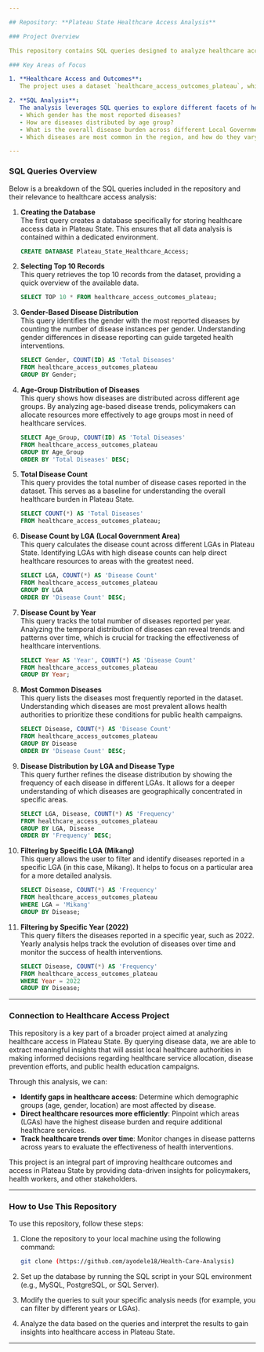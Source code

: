 ```yaml
---

## Repository: **Plateau State Healthcare Access Analysis**

### Project Overview

This repository contains SQL queries designed to analyze healthcare access data in Plateau State. The purpose of this project is to better understand the distribution of diseases, demographic information, and healthcare access patterns in the region. By analyzing healthcare data, we aim to identify trends that can inform healthcare policy, resource allocation, and public health interventions for the state.

### Key Areas of Focus

1. **Healthcare Access and Outcomes**:
   The project uses a dataset `healthcare_access_outcomes_plateau`, which includes information about various diseases, patient demographics, and the geographic regions (LGAs) of Plateau State. The queries are designed to extract meaningful insights related to disease distribution, demographics, and overall healthcare access.

2. **SQL Analysis**:
   The analysis leverages SQL queries to explore different facets of healthcare access and disease outcomes. These queries will help answer questions such as:
   - Which gender has the most reported diseases?
   - How are diseases distributed by age group?
   - What is the overall disease burden across different Local Government Areas (LGAs)?
   - Which diseases are most common in the region, and how do they vary by LGA and year?

---
```


### SQL Queries Overview

Below is a breakdown of the SQL queries included in the repository and their relevance to healthcare access analysis:

1. **Creating the Database**  
   The first query creates a database specifically for storing healthcare access data in Plateau State. This ensures that all data analysis is contained within a dedicated environment.
   
   ```sql
   CREATE DATABASE Plateau_State_Healthcare_Access;
   ```

2. **Selecting Top 10 Records**  
   This query retrieves the top 10 records from the dataset, providing a quick overview of the available data.
   
   ```sql
   SELECT TOP 10 * FROM healthcare_access_outcomes_plateau;
   ```

3. **Gender-Based Disease Distribution**  
   This query identifies the gender with the most reported diseases by counting the number of disease instances per gender. Understanding gender differences in disease reporting can guide targeted health interventions.
   
   ```sql
   SELECT Gender, COUNT(ID) AS 'Total Diseases'
   FROM healthcare_access_outcomes_plateau
   GROUP BY Gender;
   ```

4. **Age-Group Distribution of Diseases**  
   This query shows how diseases are distributed across different age groups. By analyzing age-based disease trends, policymakers can allocate resources more effectively to age groups most in need of healthcare services.
   
   ```sql
   SELECT Age_Group, COUNT(ID) AS 'Total Diseases'
   FROM healthcare_access_outcomes_plateau
   GROUP BY Age_Group
   ORDER BY 'Total Diseases' DESC;
   ```

5. **Total Disease Count**  
   This query provides the total number of disease cases reported in the dataset. This serves as a baseline for understanding the overall healthcare burden in Plateau State.
   
   ```sql
   SELECT COUNT(*) AS 'Total Diseases'
   FROM healthcare_access_outcomes_plateau;
   ```

6. **Disease Count by LGA (Local Government Area)**  
   This query calculates the disease count across different LGAs in Plateau State. Identifying LGAs with high disease counts can help direct healthcare resources to areas with the greatest need.
   
   ```sql
   SELECT LGA, COUNT(*) AS 'Disease Count'
   FROM healthcare_access_outcomes_plateau
   GROUP BY LGA
   ORDER BY 'Disease Count' DESC;
   ```

7. **Disease Count by Year**  
   This query tracks the total number of diseases reported per year. Analyzing the temporal distribution of diseases can reveal trends and patterns over time, which is crucial for tracking the effectiveness of healthcare interventions.
   
   ```sql
   SELECT Year AS 'Year', COUNT(*) AS 'Disease Count'
   FROM healthcare_access_outcomes_plateau
   GROUP BY Year;
   ```

8. **Most Common Diseases**  
   This query lists the diseases most frequently reported in the dataset. Understanding which diseases are most prevalent allows health authorities to prioritize these conditions for public health campaigns.
   
   ```sql
   SELECT Disease, COUNT(*) AS 'Disease Count'
   FROM healthcare_access_outcomes_plateau
   GROUP BY Disease
   ORDER BY 'Disease Count' DESC;
   ```

9. **Disease Distribution by LGA and Disease Type**  
   This query further refines the disease distribution by showing the frequency of each disease in different LGAs. It allows for a deeper understanding of which diseases are geographically concentrated in specific areas.
   
   ```sql
   SELECT LGA, Disease, COUNT(*) AS 'Frequency'
   FROM healthcare_access_outcomes_plateau
   GROUP BY LGA, Disease
   ORDER BY 'Frequency' DESC;
   ```

10. **Filtering by Specific LGA (Mikang)**  
    This query allows the user to filter and identify diseases reported in a specific LGA (in this case, Mikang). It helps to focus on a particular area for a more detailed analysis.
    
    ```sql
    SELECT Disease, COUNT(*) AS 'Frequency'
    FROM healthcare_access_outcomes_plateau
    WHERE LGA = 'Mikang'
    GROUP BY Disease;
    ```

11. **Filtering by Specific Year (2022)**  
    This query filters the diseases reported in a specific year, such as 2022. Yearly analysis helps track the evolution of diseases over time and monitor the success of health interventions.
    
    ```sql
    SELECT Disease, COUNT(*) AS 'Frequency'
    FROM healthcare_access_outcomes_plateau
    WHERE Year = 2022
    GROUP BY Disease;
    ```

---

### Connection to Healthcare Access Project

This repository is a key part of a broader project aimed at analyzing healthcare access in Plateau State. By querying disease data, we are able to extract meaningful insights that will assist local healthcare authorities in making informed decisions regarding healthcare service allocation, disease prevention efforts, and public health education campaigns.

Through this analysis, we can:
- **Identify gaps in healthcare access**: Determine which demographic groups (age, gender, location) are most affected by disease.
- **Direct healthcare resources more efficiently**: Pinpoint which areas (LGAs) have the highest disease burden and require additional healthcare services.
- **Track healthcare trends over time**: Monitor changes in disease patterns across years to evaluate the effectiveness of health interventions.

This project is an integral part of improving healthcare outcomes and access in Plateau State by providing data-driven insights for policymakers, health workers, and other stakeholders.

---

### How to Use This Repository

To use this repository, follow these steps:

1. Clone the repository to your local machine using the following command:
   ```bash
   git clone (https://github.com/ayodele18/Health-Care-Analysis)
   ```

2. Set up the database by running the SQL script in your SQL environment (e.g., MySQL, PostgreSQL, or SQL Server).

3. Modify the queries to suit your specific analysis needs (for example, you can filter by different years or LGAs).

4. Analyze the data based on the queries and interpret the results to gain insights into healthcare access in Plateau State.

---
